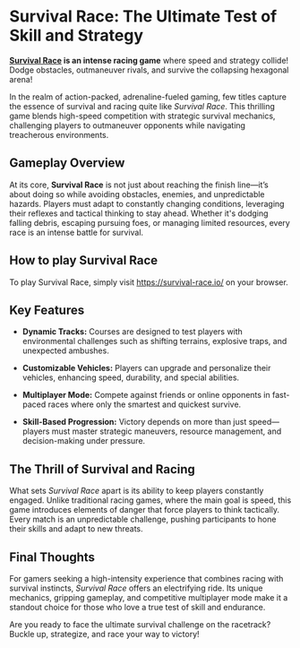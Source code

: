 <h1><span><strong>Survival Race: The Ultimate Test of Skill and Strategy</strong></span></h1>
<p><span><strong><a href="https://survival-race.io/">Survival Race</a>&nbsp;is an intense racing game</strong><span> </span><span>where </span><span>speed </span><span>and </span><span>strategy </span><span>collide! </span><span>Dodge </span><span>obstacles, </span><span>outmaneuver </span><span>rivals, </span><span>and </span><span>survive </span><span>the </span><span>collapsing </span><span>hexagonal </span><span>arena!</span></span></p>
<p><span>In the realm of action-packed, adrenaline-fueled gaming, few titles capture the essence of survival and racing quite like <em>Survival Race</em>. This thrilling game blends high-speed competition with strategic survival mechanics, challenging players to outmaneuver opponents while navigating treacherous environments.</span></p>
<h2><strong>Gameplay Overview</strong></h2>
<p><span>At its core, <strong>Survival Race</strong> is not just about reaching the finish line&mdash;it&rsquo;s about doing so while avoiding obstacles, enemies, and unpredictable hazards. Players must adapt to constantly changing conditions, leveraging their reflexes and tactical thinking to stay ahead. Whether it's dodging falling debris, escaping pursuing foes, or managing limited resources, every race is an intense battle for survival.</span></p>
<h2><span>How to play&nbsp;Survival Race</span></h2>
<p><span>To play Survival Race, simply visit&nbsp;<a href="https://survival-race.io/">https://survival-race.io/</a> on your browser.</span></p>
<h2><strong>Key Features</strong></h2>
<ul>
<li>
<p><span><strong>Dynamic Tracks:</strong> Courses are designed to test players with environmental challenges such as shifting terrains, explosive traps, and unexpected ambushes.</span></p>
</li>
<li>
<p><span><strong>Customizable Vehicles:</strong> Players can upgrade and personalize their vehicles, enhancing speed, durability, and special abilities.</span></p>
</li>
<li>
<p><span><strong>Multiplayer Mode:</strong> Compete against friends or online opponents in fast-paced races where only the smartest and quickest survive.</span></p>
</li>
<li>
<p><span><strong>Skill-Based Progression:</strong> Victory depends on more than just speed&mdash;players must master strategic maneuvers, resource management, and decision-making under pressure.</span></p>
</li>
</ul>
<h2><strong>The Thrill of Survival and Racing</strong></h2>
<p><span>What sets <em>Survival Race</em> apart is its ability to keep players constantly engaged. Unlike traditional racing games, where the main goal is speed, this game introduces elements of danger that force players to think tactically. Every match is an unpredictable challenge, pushing participants to hone their skills and adapt to new threats.</span></p>
<h2><strong>Final Thoughts</strong></h2>
<p><span>For gamers seeking a high-intensity experience that combines racing with survival instincts, <em>Survival Race</em> offers an electrifying ride. Its unique mechanics, gripping gameplay, and competitive multiplayer mode make it a standout choice for those who love a true test of skill and endurance.</span></p>
<p><span>Are you ready to face the ultimate survival challenge on the racetrack? Buckle up, strategize, and race your way to victory! </span></p>
